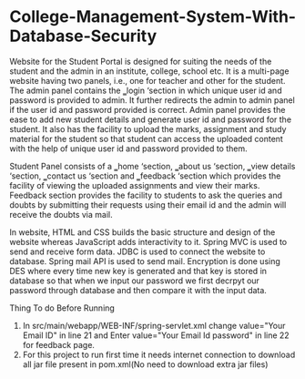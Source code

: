# College-Management-System-With-Database-Security
Website for the Student Portal is designed for suiting the needs of the student and the admin in an institute, college, school etc. It is a multi-page website having two panels, i.e., one for teacher and other for the student. The admin panel contains the ‗login ‘section in which unique user id and password is provided to admin. It further redirects the admin to admin panel if the user id and password provided is correct. Admin panel provides the ease to add new student details and generate user id and password for the student. It also has the facility to upload the marks, assignment and study material for the student so that student can access the uploaded content with the help of unique user id and password provided to them. 
 
Student Panel consists of a ‗home ‘section, ‗about us ‘section, ‗view details ‘section, ‗contact us ‘section and ‗feedback ‘section which provides the facility of viewing the uploaded assignments and view their marks. Feedback section provides the facility to students to ask the queries and doubts by submitting their requests using their email id and the admin will receive the doubts via mail. 
 
In website, HTML and CSS builds the basic structure and design of the website whereas JavaScript adds interactivity to it. Spring MVC is used to send and receive form data. JDBC is used to connect the website to database. Spring mail API is used to send mail. 
Encryption is done using DES where every time new key is generated and that key is stored in database so that when we input our password we first decrpyt our password through database and then compare it with the input data.

Thing To do Before Running 
1) In src/main/webapp/WEB-INF/spring-servlet.xml change value="Your Email ID" in line 21 and Enter value="Your Email Id password" in line 22 for feedback page.
2) For this project to run first time it needs internet connection to download all jar file present in pom.xml(No need to download extra jar files)
